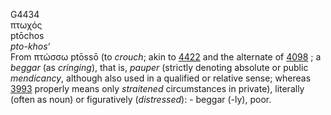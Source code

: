 <body>
  <p>G4434<br>  πτωχός  <br> ptōchos  <br><i>pto-khos‘ </i><br>From   πτώσσω    ptōssō   (to <i>crouch</i>; akin to <a href="g4422.htm">4422</a> and the alternate of <a href="g4098.htm">4098</a> ; a <i>beggar</i> (as <i>cringing</i>), that is, <i>pauper</i> (strictly denoting absolute or public <i>mendicancy</i>, although also used in a qualified or relative sense; whereas <a href="g3993.htm">3993</a> properly means only <i>straitened</i> circumstances in private), literally (often as noun) or figuratively (<i>distressed</i>): - beggar (-ly), poor.<br></p>
 </body>